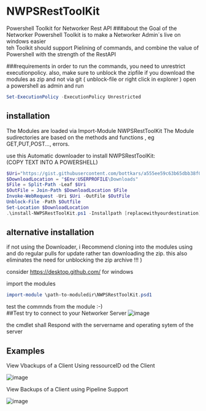 # NWPSRestToolKit
Powershell Toolkit for Networker Rest API 
###about
the Goal of the Networker Powershell Toolkit is to make a Networker Admin´s live on windows easier  
teh Toolkit should support Pielining of commands, and combine the value of Powershell with the strength of the RestAPI


###requirements
in order to run the commands, you need to unrestrict executionpolicy.
also, make sure to unblock the zipfile if you download the modules as zip and not via git ( unblock-file or right click in explorer )
open a powershell as admin and run
```powershell
Set-ExecutionPolicy -ExecutionPolicy Unrestricted
```

## installation  
The Modules are loaded via Import-Module NWPSRestToolKit
The Module sudirectories are based on the methods and functions , eg GET,PUT,POST..., errors.

use this Automatic downloader to install NWPSRestToolKit:  
(COPY TEXT INTO A  POWERSHELL)
```Powershell
$Uri="https://gist.githubusercontent.com/bottkars/a555ee59c63b65dbb38f027a547030ba/raw/install-nwpsresttoolkit.ps1"
$DownloadLocation = "$Env:USERPROFILE\Downloads"
$File = Split-Path -Leaf $Uri
$OutFile = Join-Path $DownloadLocation $File
Invoke-WebRequest -Uri $Uri -OutFile $OutFile
Unblock-File -Path $Outfile
Set-Location $DownloadLocation
.\install-NWPSRestToolKit.ps1 -Installpath [replacewithyourdestination]
```
## alternative installation  
if not using the Downloader, i Recommend cloning into the modules using and do regular pulls for update rather tan downloading the zip. this also eliminates the need for unblocking the zip archive !!! )

consider https://desktop.github.com/ for windows

import the modules
```powershell
import-module \path-to-moduledir\NWPSRestToolKit.psd1
```

test the commnds from the module :-)  
##Test
try to connect to your Networker Server
![image](https://cloud.githubusercontent.com/assets/8255007/16623331/c5bf023c-439d-11e6-9186-e271953b3285.png)

the cmdlet shall Respond with the servername and operating sytem of the server

## Examples  
View Vbackups of a Client Using ressourceID od the Client

![image](https://cloud.githubusercontent.com/assets/8255007/16623185/37dec11e-439d-11e6-8484-28f60357836a.png)


View Backups of a Client using Pipeline Support

![image](https://cloud.githubusercontent.com/assets/8255007/16623088/d43bd0ca-439c-11e6-85cc-5cac73e6ac8c.png)

